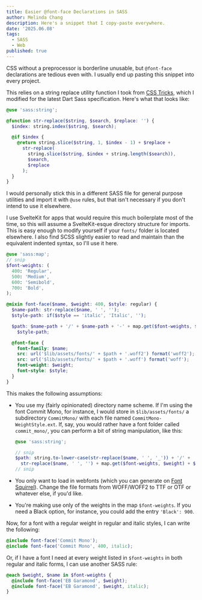 ```yaml
---
title: Easier @font-face Declarations in SASS
author: Melinda Chang
description: Here's a snippet that I copy-paste everywhere.
date: '2025.06.08'
tags:
  - SASS
  - Web
published: true
---
```


CSS without a preprocessor is borderline unusable, but `@font-face` declarations are tedious even with. I usually end up pasting this snippet into every project.

This relies on a string replace utility function I took from [CSS Tricks](https://css-tricks.com/snippets/sass/str-replace-function/), which I modified for the latest Dart Sass specification. Here's what that looks like:

```scss
@use 'sass:string';

@function str-replace($string, $search, $replace: '') {
  $index: string.index($string, $search);

  @if $index {
    @return string.slice($string, 1, $index - 1) + $replace +
      str-replace(
        string.slice($string, $index + string.length($search)),
        $search,
        $replace
      );
  }
}
```

I would personally stick this in a different SASS file for general purpose utilities and import it with `@use` rules, but that isn't necessary if you don't intend to use it elsewhere.

I use SvelteKit for apps that would require this much boilerplate most of the time, so this will assume a SvelteKit-esque directory structure for imports. This is easy enough to modify yourself if your `fonts/` folder is located elsewhere. I also find SCSS slightly easier to read and maintain than the equivalent indented syntax, so I'll use it here.

```scss
@use 'sass:map';
// snip
$font-weights: (
  400: 'Regular',
  500: 'Medium',
  600: 'Semibold',
  700: 'Bold',
);

@mixin font-face($name, $weight: 400, $style: regular) {
  $name-path: str-replace($name, ' ', '');
  $style-path: if($style == 'italic', 'Italic', '');

  $path: $name-path + '/' + $name-path + '-' + map.get($font-weights, $weight) +
    $style-path;

  @font-face {
    font-family: $name;
    src: url('$lib/assets/fonts/' + $path + '.woff2') format('woff2');
    src: url('$lib/assets/fonts/' + $path + '.woff') format('woff');
    font-weight: $weight;
    font-style: $style;
  }
}
```

This makes the following assumptions:

- You use my (fairly opinionated) directory name scheme. If I'm using the font Commit Mono, for instance, I would store in `$lib/assets/fonts/` a subdirectory `CommitMono/` with each file named `CommitMono-WeightStyle.ext`. If, say, you would rather have a font folder called `commit_mono/`, you can perform a bit of string manipulation, like this:

  ```scss
  @use 'sass:string';

  // snip
  $path: string.to-lower-case(str-replace($name, ' ', '_')) + '/' +
    str-replace($name, ' ', '') + map.get($font-weights, $weight) + $style-path;
  // snip
  ```

- You only want to load in webfonts (which you can generate on [Font Squirrel](https://www.fontsquirrel.com/tools/webfont-generator)). Change the file formats from WOFF/WOFF2 to TTF or OTF or whatever else, if you'd like.
- You're making use only of the weights in the map `$font-weights`. If you need a Black option, for instance, you could add the entry `'Black': 900`.

Now, for a font with a regular weight in regular and italic styles, I can write the following:

```scss
@include font-face('Commit Mono');
@include font-face('Commit Mono', 400, italic);
```

Or, if I have a font I need at every weight listed in `$font-weights` in both regular and italic forms, I can use another SASS rule:

```scss
@each $weight, $name in $font-weights {
  @include font-face('EB Garamond', $weight);
  @include font-face('EB Garamond', $weight, italic);
}
```
